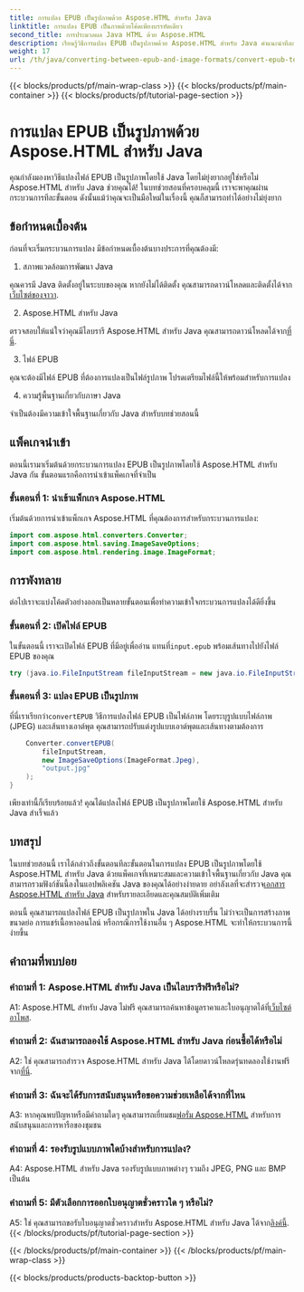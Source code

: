 ```yaml
---
title: การแปลง EPUB เป็นรูปภาพด้วย Aspose.HTML สำหรับ Java
linktitle: การแปลง EPUB เป็นภาพด้วยโค้ดเพียงบรรทัดเดียว
second_title: การประมวลผล Java HTML ด้วย Aspose.HTML
description: เรียนรู้วิธีการแปลง EPUB เป็นรูปภาพด้วย Aspose.HTML สำหรับ Java คำแนะนำทีละขั้นตอนเพื่อการแปลงที่ง่ายดาย
weight: 17
url: /th/java/converting-between-epub-and-image-formats/convert-epub-to-image-single-line/
---
```


{{< blocks/products/pf/main-wrap-class >}}
{{< blocks/products/pf/main-container >}}
{{< blocks/products/pf/tutorial-page-section >}}

# การแปลง EPUB เป็นรูปภาพด้วย Aspose.HTML สำหรับ Java

คุณกำลังมองหาวิธีแปลงไฟล์ EPUB เป็นรูปภาพโดยใช้ Java โดยไม่ยุ่งยากอยู่ใช่หรือไม่ Aspose.HTML สำหรับ Java ช่วยคุณได้! ในบทช่วยสอนที่ครอบคลุมนี้ เราจะพาคุณผ่านกระบวนการทีละขั้นตอน ดังนั้นแม้ว่าคุณจะเป็นมือใหม่ในเรื่องนี้ คุณก็สามารถทำได้อย่างไม่ยุ่งยาก 

## ข้อกำหนดเบื้องต้น

ก่อนที่จะเริ่มกระบวนการแปลง มีข้อกำหนดเบื้องต้นบางประการที่คุณต้องมี:

1. สภาพแวดล้อมการพัฒนา Java

 คุณควรมี Java ติดตั้งอยู่ในระบบของคุณ หากยังไม่ได้ติดตั้ง คุณสามารถดาวน์โหลดและติดตั้งได้จาก[เว็บไซต์ของจาวา](https://www.java.com/en/download/).

2. Aspose.HTML สำหรับ Java

 ตรวจสอบให้แน่ใจว่าคุณมีไลบรารี Aspose.HTML สำหรับ Java คุณสามารถดาวน์โหลดได้จาก[ที่นี่](https://releases.aspose.com/html/java/).

3. ไฟล์ EPUB

คุณจะต้องมีไฟล์ EPUB ที่ต้องการแปลงเป็นไฟล์รูปภาพ โปรดเตรียมไฟล์นี้ให้พร้อมสำหรับการแปลง

4. ความรู้พื้นฐานเกี่ยวกับภาษา Java

จำเป็นต้องมีความเข้าใจพื้นฐานเกี่ยวกับ Java สำหรับบทช่วยสอนนี้

## แพ็คเกจนำเข้า

ตอนนี้เรามาเริ่มต้นด้วยกระบวนการแปลง EPUB เป็นรูปภาพโดยใช้ Aspose.HTML สำหรับ Java กัน ขั้นตอนแรกคือการนำเข้าแพ็คเกจที่จำเป็น

### ขั้นตอนที่ 1: นำเข้าแพ็กเกจ Aspose.HTML

เริ่มต้นด้วยการนำเข้าแพ็กเกจ Aspose.HTML ที่คุณต้องการสำหรับกระบวนการแปลง:

```java
import com.aspose.html.converters.Converter;
import com.aspose.html.saving.ImageSaveOptions;
import com.aspose.html.rendering.image.ImageFormat;
```

## การพังทลาย

ต่อไปเราจะแบ่งโค้ดตัวอย่างออกเป็นหลายขั้นตอนเพื่อทำความเข้าใจกระบวนการแปลงได้ดียิ่งขึ้น

### ขั้นตอนที่ 2: เปิดไฟล์ EPUB

 ในขั้นตอนนี้ เราจะเปิดไฟล์ EPUB ที่มีอยู่เพื่ออ่าน แทนที่`input.epub` พร้อมเส้นทางไปยังไฟล์ EPUB ของคุณ

```java
try (java.io.FileInputStream fileInputStream = new java.io.FileInputStream("input.epub")) {
```

### ขั้นตอนที่ 3: แปลง EPUB เป็นรูปภาพ

 ที่นี่เราเรียกว่า`convertEPUB` วิธีการแปลงไฟล์ EPUB เป็นไฟล์ภาพ โดยระบุรูปแบบไฟล์ภาพ (JPEG) และเส้นทางเอาต์พุต คุณสามารถปรับแต่งรูปแบบเอาต์พุตและเส้นทางตามต้องการ

```java
    Converter.convertEPUB(
        fileInputStream,
        new ImageSaveOptions(ImageFormat.Jpeg),
        "output.jpg"
    );
}
```

เพียงเท่านี้ก็เรียบร้อยแล้ว! คุณได้แปลงไฟล์ EPUB เป็นรูปภาพโดยใช้ Aspose.HTML สำหรับ Java สำเร็จแล้ว

## บทสรุป

ในบทช่วยสอนนี้ เราได้กล่าวถึงขั้นตอนทีละขั้นตอนในการแปลง EPUB เป็นรูปภาพโดยใช้ Aspose.HTML สำหรับ Java ด้วยแพ็คเกจที่เหมาะสมและความเข้าใจพื้นฐานเกี่ยวกับ Java คุณสามารถรวมฟังก์ชันนี้ลงในแอปพลิเคชัน Java ของคุณได้อย่างง่ายดาย อย่าลังเลที่จะสำรวจ[เอกสาร Aspose.HTML สำหรับ Java](https://reference.aspose.com/html/java/) สำหรับรายละเอียดและคุณสมบัติเพิ่มเติม

ตอนนี้ คุณสามารถแปลงไฟล์ EPUB เป็นรูปภาพใน Java ได้อย่างราบรื่น ไม่ว่าจะเป็นการสร้างภาพขนาดย่อ การแชร์เนื้อหาออนไลน์ หรือกรณีการใช้งานอื่น ๆ Aspose.HTML จะทำให้กระบวนการนี้ง่ายขึ้น

## คำถามที่พบบ่อย

### คำถามที่ 1: Aspose.HTML สำหรับ Java เป็นไลบรารีฟรีหรือไม่?

 A1: Aspose.HTML สำหรับ Java ไม่ฟรี คุณสามารถค้นหาข้อมูลราคาและใบอนุญาตได้ที่[เว็บไซต์อาโพส](https://purchase.aspose.com/buy).

### คำถามที่ 2: ฉันสามารถลองใช้ Aspose.HTML สำหรับ Java ก่อนซื้อได้หรือไม่

 A2: ใช่ คุณสามารถสำรวจ Aspose.HTML สำหรับ Java ได้โดยดาวน์โหลดรุ่นทดลองใช้งานฟรีจาก[ที่นี่](https://releases.aspose.com/html/java).

### คำถามที่ 3: ฉันจะได้รับการสนับสนุนหรือขอความช่วยเหลือได้จากที่ไหน

 A3: หากคุณพบปัญหาหรือมีคำถามใดๆ คุณสามารถเยี่ยมชม[ฟอรั่ม Aspose.HTML](https://forum.aspose.com/) สำหรับการสนับสนุนและการหารือของชุมชน

### คำถามที่ 4: รองรับรูปแบบภาพใดบ้างสำหรับการแปลง?

A4: Aspose.HTML สำหรับ Java รองรับรูปแบบภาพต่างๆ รวมถึง JPEG, PNG และ BMP เป็นต้น

### คำถามที่ 5: มีตัวเลือกการออกใบอนุญาตชั่วคราวใด ๆ หรือไม่?

 A5: ใช่ คุณสามารถขอรับใบอนุญาตชั่วคราวสำหรับ Aspose.HTML สำหรับ Java ได้จาก[ลิงค์นี้](https://purchase.aspose.com/temporary-license/).
{{< /blocks/products/pf/tutorial-page-section >}}

{{< /blocks/products/pf/main-container >}}
{{< /blocks/products/pf/main-wrap-class >}}

{{< blocks/products/products-backtop-button >}}

